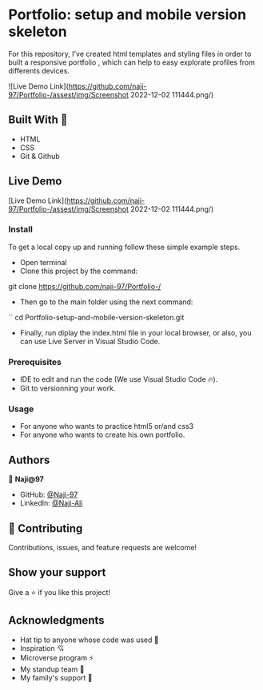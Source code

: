 # Portfolio: setup and mobile version skeleton

For this repository, I've created html templates and styling files in order to built a responsive portfolio , which can help to easy explorate profiles from differents devices.

![Live Demo Link](https://github.com/naji-97/Portfolio-/assest/img/Screenshot 2022-12-02 111444.png/)

## Built With 🔨

- HTML
- CSS
- Git & Github

## Live Demo

[Live Demo Link](https://github.com/naji-97/Portfolio-/assest/img/Screenshot 2022-12-02 111444.png/)

### Install

To get a local copy up and running follow these simple example steps.

- Open terminal
- Clone this project by the command:

git clone https://github.com/naji-97/Portfolio-/

- Then go to the main folder using the next command:

``
cd Portfolio-setup-and-mobile-version-skeleton.git

- Finally, run diplay the index.html file in your local browser, or also, you can use Live Server in Visual Studio Code.

### Prerequisites

- IDE to edit and run the code (We use Visual Studio Code 🔥).
- Git to versionning your work.

### Usage

- For anyone who wants to practice html5 or/and css3
- For anyone who wants to create his own portfolio.

## Authors

👤 **Naji@97**

- GitHub: [@Naji-97](https://github.com/Naji-97)
- LinkedIn: [@Naji-Ali](https://www.linkedin.com/in/naji-ali-55b5421b3//)

## 🤝 Contributing

Contributions, issues, and feature requests are welcome!

## Show your support

Give a ⭐️ if you like this project!

## Acknowledgments

- Hat tip to anyone whose code was used 🔰
- Inspiration 💘
- Microverse program ⚡
- My standup team 🏹
- My family's support 🙌
